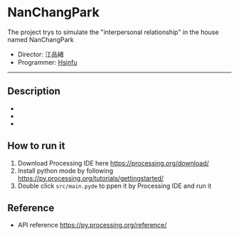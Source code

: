 # NanChangPark
The project trys to simulate the "interpersonal relationship" in the house named NanChangPark

- Director: 江品緒
- Programmer: [Hsinfu](https://github.com/Hsinfu)

****

## Description
-
-
-

## How to run it
1. Download Processing IDE here https://processing.org/download/
2. Install python mode by following https://py.processing.org/tutorials/gettingstarted/
3. Double click `src/main.pyde` to ppen it by Processing IDE and run it

## Reference
* API reference https://py.processing.org/reference/